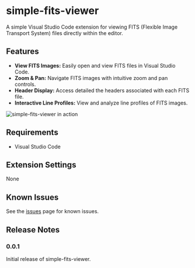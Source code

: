 # simple-fits-viewer

A simple Visual Studio Code extension for viewing FITS (Flexible Image Transport System) files directly within the editor.

## Features

- **View FITS Images:** Easily open and view FITS files in Visual Studio Code.
- **Zoom & Pan:** Navigate FITS images with intuitive zoom and pan controls.
- **Header Display:** Access detailed the headers associated with each FITS file.
- **Interactive Line Profiles:** View and analyze line profiles of FITS images.

![simple-fits-viewer in action](demo.gif)

## Requirements

- Visual Studio Code

## Extension Settings

None

## Known Issues

See the [issues](http://github.com/ppp-one/simple-fits-viewer/issues) page for known issues.

## Release Notes

### 0.0.1

Initial release of simple-fits-viewer.